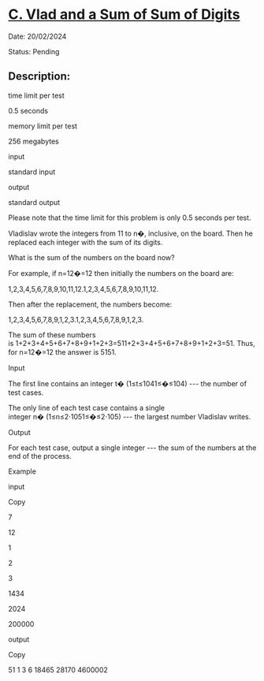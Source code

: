 # [C. Vlad and a Sum of Sum of Digits](https://codeforces.com/contest/1926/problem/C)

Date: 20/02/2024

Status: Pending

## Description:

time limit per test

0.5 seconds

memory limit per test

256 megabytes

input

standard input

output

standard output

Please note that the time limit for this problem is only 0.5 seconds per test.

Vladislav wrote the integers from 11 to n�, inclusive, on the board. Then he replaced each integer with the sum of its digits.

What is the sum of the numbers on the board now?

For example, if n=12�=12 then initially the numbers on the board are:

1,2,3,4,5,6,7,8,9,10,11,12.1,2,3,4,5,6,7,8,9,10,11,12.

Then after the replacement, the numbers become:

1,2,3,4,5,6,7,8,9,1,2,3.1,2,3,4,5,6,7,8,9,1,2,3.

The sum of these numbers is 1+2+3+4+5+6+7+8+9+1+2+3=511+2+3+4+5+6+7+8+9+1+2+3=51. Thus, for n=12�=12 the answer is 5151.

Input

The first line contains an integer t� (1≤t≤1041≤�≤104) --- the number of test cases.

The only line of each test case contains a single integer n� (1≤n≤2⋅1051≤�≤2⋅105) --- the largest number Vladislav writes.

Output

For each test case, output a single integer --- the sum of the numbers at the end of the process.

Example

input

Copy

7

12

1

2

3

1434

2024

200000

output

Copy

51
1
3
6
18465
28170
4600002